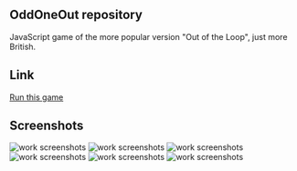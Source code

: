 ## OddOneOut repository

JavaScript game of the more popular version "Out of the Loop", just more British.

## Link

[Run this game](https://kashif-js.github.io/OddOneOut-Repo/Index.html# "Run this game")

## Screenshots

<img src="https://github.com/kashif-js/OddOneOut-Repo/blob/master/media/1.png" alt="work screenshots" >

<img src="https://github.com/kashif-js/OddOneOut-Repo/blob/master/media/2.png" alt="work screenshots" >

<img src="https://github.com/kashif-js/OddOneOut-Repo/blob/master/media/3.png" alt="work screenshots" >

<img src="https://github.com/kashif-js/OddOneOut-Repo/blob/master/media/4.png" alt="work screenshots" >

<img src="https://github.com/kashif-js/OddOneOut-Repo/blob/master/media/vote.png" alt="work screenshots" >

<img src="https://github.com/kashif-js/OddOneOut-Repo/blob/master/media/5.png" alt="work screenshots" >
